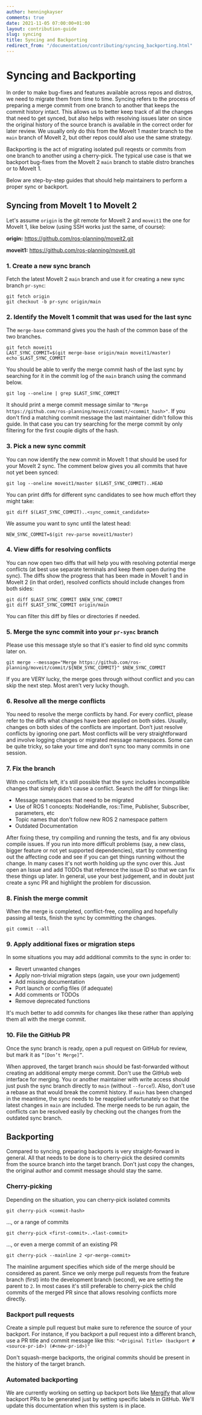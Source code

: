 ```yaml
---
author: henningkayser
comments: true
date: 2021-11-05 07:00:00+01:00
layout: contribution-guide
slug: syncing
title: Syncing and Backporting
redirect_from: "/documentation/contributing/syncing_backporting.html"
---
```


# Syncing and Backporting

In order to make bug-fixes and features available across repos and distros, we need to migrate them from time to time.
Syncing refers to the process of preparing a merge commit from one branch to another that keeps the commit history intact.
This allows us to better keep track of all the changes that need to get synced, but also helps with resolving issues later on since the original history of the source branch is available in the correct order for later review.
We usually only do this from the MoveIt 1 master branch to the `main` branch of MoveIt 2, but other repos could also use the same strategy.

Backporting is the act of migrating isolated pull reqests or commits from one branch to another using a cherry-pick.
The typical use case is that we backport bug-fixes from the MoveIt 2 `main` branch to stable distro branches or to MoveIt 1.

Below are step-by-step guides that should help maintainers to perform a proper sync or backport.

## Syncing from MoveIt 1 to MoveIt 2

Let's assume `origin` is the git remote for MoveIt 2 and `moveit1` the one for MoveIt 1, like below (using SSH works just the same, of course):


**origin:** https://github.com/ros-planning/moveit2.git

**moveit1:** https://github.com/ros-planning/moveit.git



### 1. Create a new sync branch

Fetch the latest MoveIt 2 `main` branch and use it for creating a new sync branch `pr-sync`:

```
git fetch origin
git checkout -b pr-sync origin/main
```


### 2. Identify the MoveIt 1 commit that was used for the last sync

The `merge-base` command gives you the hash of the common base of the two branches.

```
git fetch moveit1
LAST_SYNC_COMMIT=$(git merge-base origin/main moveit1/master)
echo $LAST_SYNC_COMMIT
```


You should be able to verify the merge commit hash of the last sync by searching for it in the commit log of the `main` branch using the command below.

```
git log --oneline | grep $LAST_SYNC_COMMIT
```

It should print a merge commit message similar to `"Merge https://github.com/ros-planning/moveit/commit/<commit_hash>"`.
If you don't find a matching commit message the last maintainer didn't follow this guide.
In that case you can try searching for the merge commit by only filtering for the first couple digits of the hash.


### 3. Pick a new sync commit

You can now identify the new commit in MoveIt 1 that should be used for your MoveIt 2 sync.
The comment below gives you all commits that have not yet been synced:

```
git log --oneline moveit1/master $(LAST_SYNC_COMMIT)..HEAD
```

You can print diffs for different sync candidates to see how much effort they might take:

```
git diff $(LAST_SYNC_COMMIT)..<sync_commit_candidate>
```

We assume you want to sync until the latest head:

```
NEW_SYNC_COMMIT=$(git rev-parse moveit1/master)
```


### 4. View diffs for resolving conflicts

You can now open two diffs that will help you with resolving potential merge conflicts (at best use separate terminals and keep them open during the sync). The diffs show the progress that has been made in MoveIt 1 and in MoveIt 2 (in that order), resolved conflicts should include changes from both sides:


```
git diff $LAST_SYNC_COMMIT $NEW_SYNC_COMMIT
git diff $LAST_SYNC_COMMIT origin/main
```

You can filter this diff by files or directories if needed.


### 5. Merge the sync commit into your `pr-sync` branch

Please use this message style so that it's easier to find old sync commits later on.

```
git merge --message="Merge https://github.com/ros-planning/moveit/commit/${NEW_SYNC_COMMIT}" $NEW_SYNC_COMMIT
```


If you are VERY lucky, the merge goes through without conflict and you can skip the next step. Most aren’t very lucky though.

### 6. Resolve all the merge conflicts

You need to resolve the merge conflicts by hand. For every conflict, please refer to the diffs what changes have been applied on both sides. Usually, changes on both sides of the conflicts are important. Don’t just resolve conflicts by ignoring one part. Most conflicts will be very straightforward and involve logging changes or migrated message namespaces. Some can be quite tricky, so take your time and don’t sync too many commits in one session.

### 7. Fix the branch

With no conflicts left, it's still possible that the sync includes incompatible changes that simply didn't cause a conflict.
Search the diff for things like:
* Message namespaces that need to be migrated
* Use of ROS 1 concepts: NodeHandle, ros::Time, Publisher, Subscriber, parameters, etc
* Topic names that don't follow new ROS 2 namespace pattern
* Outdated Documentation


After fixing these, try compiling and running the tests, and fix any obvious compile issues.
If you run into more difficult problems (say, a new class, bigger feature or not yet supported dependencies), start by commenting out the affecting code and see if you can get things running without the change.
In many cases it's not worth holding up the sync over this. Just open an Issue and add TODOs that reference the issue ID so that we can fix these things up later. In general, use your best judgement, and in doubt just create a sync PR and highlight the problem for discussion.

### 8. Finish the merge commit


When the merge is completed, conflict-free, compiling and hopefully passing all tests, finish the sync by committing the changes.

```
git commit --all
```


### 9. Apply additional fixes or migration steps

In some situations you may add additional commits to the sync in order to:

* Revert unwanted changes
* Apply non-trivial migration steps (again, use your own judgement)
* Add missing documentation
* Port launch or config files (if adequate)
* Add comments or TODOs
* Remove deprecated functions

It's much better to add commits for changes like these rather than applying them all with the merge commit.

### 10. File the GitHub PR

Once the sync branch is ready, open a pull request on GitHub for review, but mark it as `“[Don’t Merge]”`.

When approved, the target branch `main` should be fast-forwarded without creating an additional empty merge commit.
Don't use the GitHub web interface for merging.
You or another maintainer with write access should just push the sync branch directly to `main` (without `--force`!).
Also, don't use a rebase as that would break the commit history.
If `main` has been changed in the meantime, the sync needs to be reapplied unfortunately so that the latest changes in `main` are included.
The merge needs to be run again, the conflicts can be resolved easily by checking out the changes from the outdated sync branch.


## Backporting

Compared to syncing, preparing backports is very straight-forward in general.
All that needs to be done is to cherry-pick the desired commits from the source branch into the target branch.
Don't just copy the changes, the original author and commit message should stay the same.

### Cherry-picking

Depending on the situation, you can cherry-pick isolated commits

```
git cherry-pick <commit-hash>
```

..., or a range of commits

```
git cherry-pick <first-commit>..<last-commit>
```

..., or even a merge commit of an existing PR

```
git cherry-pick --mainline 2 <pr-merge-commit>
```

The mainline argument specifies which side of the merge should be considered as parent.
Since we only merge pull requests from the feature branch (first) into the development branch (second), we are setting the parent to `2`.
In most cases it's still preferable to cherry-pick the child commits of the merged PR since that allows resolving conflicts more directly.

### Backport pull requests

Create a simple pull request but make sure to reference the source of your backport.
For instance, if you backport a pull request into a different branch, use a PR title and commit message like this: `"<Original Title> (backport #<source-pr-id>) (#<new-pr-id>)"`

Don't squash-merge backports, the original commits should be present in the history of the target branch.

### Automated backporting

We are currently working on setting up backport bots like [Mergify](https://mergify.com/) that allow backport PRs to be generated just by setting specific labels in GitHub.
We'll update this documentation when this system is in place.
